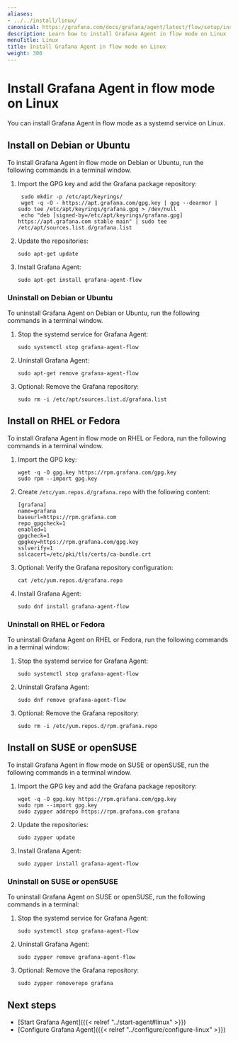 ```yaml
---
aliases:
- ../../install/linux/
canonical: https://grafana.com/docs/grafana/agent/latest/flow/setup/install/linux/
description: Learn how to install Grafana Agent in flow mode on Linux
menuTitle: Linux
title: Install Grafana Agent in flow mode on Linux
weight: 300
---
```


# Install Grafana Agent in flow mode on Linux

You can install Grafana Agent in flow mode as a systemd service on Linux.

## Install on Debian or Ubuntu

To install Grafana Agent in flow mode on Debian or Ubuntu, run the following commands in a terminal window.

1. Import the GPG key and add the Grafana package repository:

   ```shell
    sudo mkdir -p /etc/apt/keyrings/
    wget -q -O - https://apt.grafana.com/gpg.key | gpg --dearmor | sudo tee /etc/apt/keyrings/grafana.gpg > /dev/null
    echo "deb [signed-by=/etc/apt/keyrings/grafana.gpg] https://apt.grafana.com stable main" | sudo tee /etc/apt/sources.list.d/grafana.list
   ```

1. Update the repositories:

   ```shell
   sudo apt-get update
   ```

1. Install Grafana Agent:

   ```shell
   sudo apt-get install grafana-agent-flow
   ```

### Uninstall on Debian or Ubuntu

To uninstall Grafana Agent on Debian or Ubuntu, run the following commands in a terminal window.

1. Stop the systemd service for Grafana Agent:

   ```shell
   sudo systemctl stop grafana-agent-flow
   ```

1. Uninstall Grafana Agent:

   ```shell
   sudo apt-get remove grafana-agent-flow
   ```

1. Optional: Remove the Grafana repository:

   ```shell
   sudo rm -i /etc/apt/sources.list.d/grafana.list
   ```

## Install on RHEL or Fedora

To install Grafana Agent in flow mode on RHEL or Fedora, run the following commands in a terminal window.

1. Import the GPG key:

   ```shell
   wget -q -O gpg.key https://rpm.grafana.com/gpg.key
   sudo rpm --import gpg.key
   ```

1. Create `/etc/yum.repos.d/grafana.repo` with the following content:

   ```shell
   [grafana]
   name=grafana
   baseurl=https://rpm.grafana.com
   repo_gpgcheck=1
   enabled=1
   gpgcheck=1
   gpgkey=https://rpm.grafana.com/gpg.key
   sslverify=1
   sslcacert=/etc/pki/tls/certs/ca-bundle.crt
   ```

1. Optional: Verify the Grafana repository configuration:

   ```shell
   cat /etc/yum.repos.d/grafana.repo
   ```

1. Install Grafana Agent:

   ```shell
   sudo dnf install grafana-agent-flow
   ```

### Uninstall on RHEL or Fedora

To uninstall Grafana Agent on RHEL or Fedora, run the following commands in a terminal window:

1. Stop the systemd service for Grafana Agent:

   ```shell
   sudo systemctl stop grafana-agent-flow
   ```

1. Uninstall Grafana Agent:

   ```shell
   sudo dnf remove grafana-agent-flow
   ```

1. Optional: Remove the Grafana repository:

   ```shell
   sudo rm -i /etc/yum.repos.d/rpm.grafana.repo
   ```

## Install on SUSE or openSUSE

To install Grafana Agent in flow mode on SUSE or openSUSE, run the following commands in a terminal window.

1. Import the GPG key and add the Grafana package repository:

   ```shell
   wget -q -O gpg.key https://rpm.grafana.com/gpg.key
   sudo rpm --import gpg.key
   sudo zypper addrepo https://rpm.grafana.com grafana
   ```

1. Update the repositories:

   ```shell
   sudo zypper update
   ```

1. Install Grafana Agent:

   ```shell
   sudo zypper install grafana-agent-flow
   ```

### Uninstall on SUSE or openSUSE

To uninstall Grafana Agent on SUSE or openSUSE, run the following commands in a terminal:

1. Stop the systemd service for Grafana Agent:

   ```shell
   sudo systemctl stop grafana-agent-flow
   ```

1. Uninstall Grafana Agent:

   ```shell
   sudo zypper remove grafana-agent-flow
   ```

1. Optional: Remove the Grafana repository:

   ```shell
   sudo zypper removerepo grafana
   ```

## Next steps

- [Start Grafana Agent]({{< relref "../start-agent#linux" >}})
- [Configure Grafana Agent]({{< relref "../configure/configure-linux" >}})
